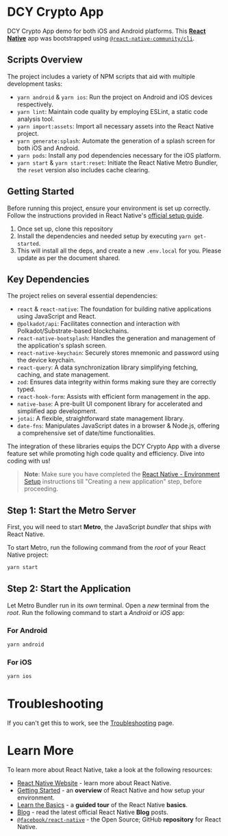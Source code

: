 # DCY Crypto App

DCY Crypto App demo for both iOS and Android platforms. This [**React Native**](https://reactnative.dev) app was bootstrapped using [`@react-native-community/cli`](https://github.com/react-native-community/cli).

## Scripts Overview

The project includes a variety of NPM scripts that aid with multiple development tasks:

- `yarn android` & `yarn ios`: Run the project on Android and iOS devices respectively.
- `yarn lint`: Maintain code quality by employing ESLint, a static code analysis tool.
- `yarn import:assets`: Import all necessary assets into the React Native project.
- `yarn generate:splash`: Automate the generation of a splash screen for both iOS and Android.
- `yarn pods`: Install any pod dependencies necessary for the iOS platform.
- `yarn start` & `yarn start:reset`: Initiate the React Native Metro Bundler, the `reset` version also includes cache clearing.

## Getting Started

Before running this project, ensure your environment is set up correctly. Follow the instructions provided in React Native's [official setup guide](https://reactnative.dev/docs/environment-setup).

1. Once set up, clone this repository
2. Install the dependencies and needed setup by executing `yarn get-started`.
3. This will install all the deps, and create a new `.env.local` for you. Please update as per the document shared.

## Key Dependencies

The project relies on several essential dependencies:

- `react` & `react-native`: The foundation for building native applications using JavaScript and React.
- `@polkadot/api`: Facilitates connection and interaction with Polkadot/Substrate-based blockchains.
- `react-native-bootsplash`: Handles the generation and management of the application's splash screen.
- `react-native-keychain`: Securely stores mnemonic and password using the device keychain.
- `react-query`: A data synchronization library simplifying fetching, caching, and state management.
- `zod`: Ensures data integrity within forms making sure they are correctly typed.
- `react-hook-form`: Assists with efficient form management in the app.
- `native-base`: A pre-built UI component library for accelerated and simplified app development.
- `jotai`: A flexible, straightforward state management library.
- `date-fns`: Manipulates JavaScript dates in a browser & Node.js, offering a comprehensive set of date/time functionalities.

The integration of these libraries equips the DCY Crypto App with a diverse feature set while promoting high code quality and efficiency. Dive into coding with us!

> **Note**: Make sure you have completed the [React Native - Environment Setup](https://reactnative.dev/docs/environment-setup) instructions till "Creating a new application" step, before proceeding.

## Step 1: Start the Metro Server

First, you will need to start **Metro**, the JavaScript _bundler_ that ships _with_ React Native.

To start Metro, run the following command from the _root_ of your React Native project:

```bash
yarn start
```

## Step 2: Start the Application

Let Metro Bundler run in its _own_ terminal. Open a _new_ terminal from the _root_. Run the following command to start a _Android_ or _iOS_ app:

### For Android

```bash
yarn android
```

### For iOS

```bash
yarn ios
```

# Troubleshooting

If you can't get this to work, see the [Troubleshooting](https://reactnative.dev/docs/troubleshooting) page.

# Learn More

To learn more about React Native, take a look at the following resources:

- [React Native Website](https://reactnative.dev) - learn more about React Native.
- [Getting Started](https://reactnative.dev/docs/environment-setup) - an **overview** of React Native and how setup your environment.
- [Learn the Basics](https://reactnative.dev/docs/getting-started) - a **guided tour** of the React Native **basics**.
- [Blog](https://reactnative.dev/blog) - read the latest official React Native **Blog** posts.
- [`@facebook/react-native`](https://github.com/facebook/react-native) - the Open Source; GitHub **repository** for React Native.
